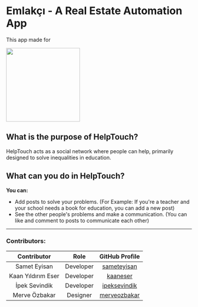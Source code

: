 # Emlakçı - A Real Estate Automation App

This app made for 

<div class="row">
  <img src="emlakcipresentation.png" width="200"/>
</div>

## What is the purpose of HelpTouch?

HelpTouch acts as a social network where people can help, primarily designed to solve inequalities in education.

## What can you do in HelpTouch?

**You can:**
 - Add posts to solve your problems. (For Example: If you're a
   teacher and your school needs a book for education, you can add a new
   post)
 - See the other people's problems and make a communication. (You can like and comment to posts to communicate each other)

---

### Contributors:

Contributor  | Role | GitHub Profile |
:-------------: | :-------------: | :-------------: |
Samet Eyisan  | Developer | [sameteyisan](www.github.com/sameteyisan) |
Kaan Yıldırım Eser  |  Developer | [kaaneser](www.github.com/kaaneser) |
| İpek Sevindik | Developer | [ipeksevindik](www.github.com/ipeksevindik) |
| Merve Özbakar | Designer | [merveozbakar](www.github.com/merveozbakar) |
